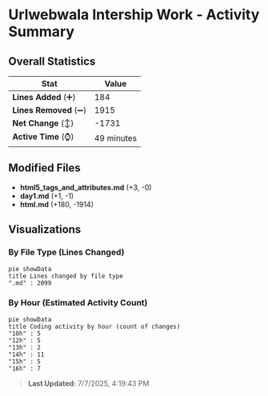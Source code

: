 # Urlwebwala Intership Work - Activity Summary 

## Overall Statistics

| Stat                   | Value                                                             |
| ---------------------- | ----------------------------------------------------------------- |
| **Lines Added** (➕)   | 184                                          |
| **Lines Removed** (➖) | 1915                                        |
| **Net Change** (↕)    | -1731                |
| **Active Time** (⌚)   | 49 minutes |


## Modified Files
- **html5_tags_and_attributes.md** (+3, -0)
- **day1.md** (+1, -1)
- **html.md** (+180, -1914)

## Visualizations

### By File Type (Lines Changed)

```mermaid
pie showData
title Lines changed by file type
".md" : 2099
```

### By Hour (Estimated Activity Count)

```mermaid
pie showData
title Coding activity by hour (count of changes)
"10h" : 5
"12h" : 5
"13h" : 2
"14h" : 11
"15h" : 5
"16h" : 7
```


> **Last Updated:** 7/7/2025, 4:19:43 PM